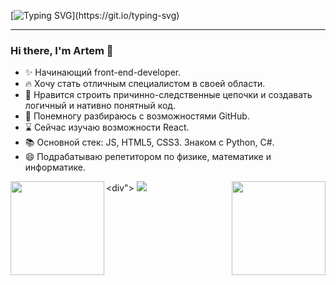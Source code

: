 [![Typing SVG](https://readme-typing-svg.herokuapp.com?font=Fira+Code&pause=1000&width=435&separator=%3C&lines=%3E+console.log('Hello%2C+World!');%3CHello%2C+World!)](https://git.io/typing-svg)
***
### Hi there, I'm Artem 👋

* ✨ Начинающий front-end-developer.
* 🔥 Хочу стать отличным специалистом в своей области.
* 👀 Нравится строить причинно-следственные цепочки и создавать логичный и нативно понятный код.
* 🐾 Понемногу разбираюсь с возможностями GitHub.
* ⌛ Сейчас изучаю возможности React.
* 📚 Основной стек: JS, HTML5, CSS3. Знаком с Python, C#.
* 😄 Подрабатываю репетитором по физике, математике и информатике.

<div">
 <img align="left" style="height: 150px" src="https://github-readme-stats.vercel.app/api?username=Art-Frich&show_icons=true&theme=merko" />
 <img src="https://quotes-github-readme.vercel.app/api?type=vertical&theme=merko" />
 <img align="right" style="height: 150px" src="https://github-readme-stats.vercel.app/api/top-langs/?username=Art-Frich&theme=merko&layout=compact" />
</div>
<!-- <hr>
<div align="right">
</div> -->
